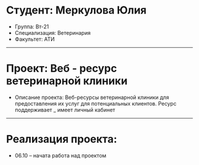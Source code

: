 # Студент: Меркулова Юлия
- Группа: Вт-21
- Специализация: Ветеринария
- Факультет: АТИ
---
# Проект: Веб - ресурс ветеринарной клиники
- Описание проекта: Веб-ресурсы ветеринарной клиники для предоставления их услуг для потенциальных клиентов. Ресурс поддерживает _ имеет личный кабинет
---
# Реализация проекта:
- 06.10 – начата работа над проектом

